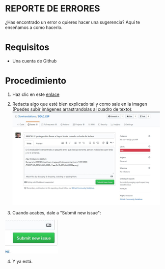 # REPORTE DE ERRORES
¿Has encontrado un error o quieres hacer una sugerencia? Aquí te enseñamos a como hacerlo.

# Requisitos
- Una cuenta de Github

# Procedimiento
1. Haz clic en este [enlace](https://github.com/Glowtranslations/DDLC_ESP/issues/new "Reportar errores")

2. Redacta algo que esté bien explicado tal y como sale en la imagen (Puedes subir imágenes arrastrandolas al cuadro de texto): ![Ejemplo de error](https://raw.githubusercontent.com/Glowtranslations/DDLC_ESP/master/images/bug/1.jpg "Ejemplo de error")

3. Cuando acabes, dale a "Submit new issue":

![Botón a pulsar](https://raw.githubusercontent.com/Glowtranslations/DDLC_ESP/master/images/bug/2.jpg "Botón a pulsar")

4. Y ya está.
